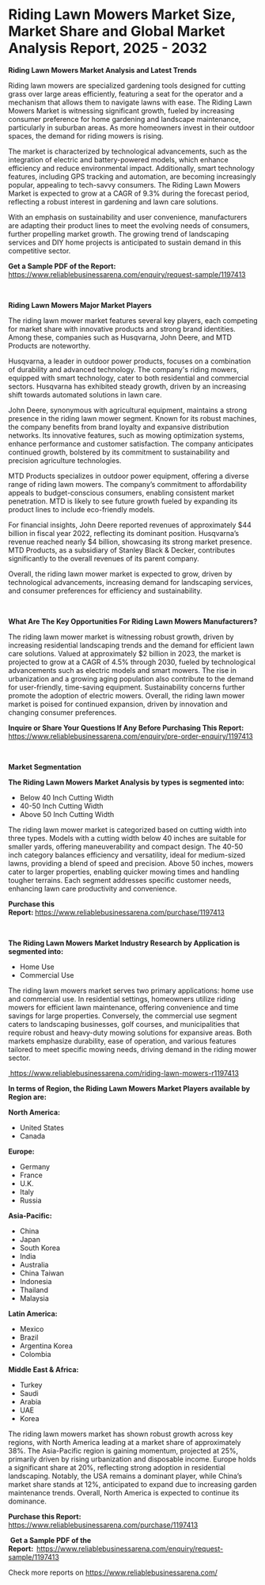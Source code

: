 <p><h1>Riding Lawn Mowers Market Size, Market Share and Global Market Analysis Report, 2025 - 2032</h1></p><p><strong>Riding Lawn Mowers Market Analysis and Latest Trends</strong></p>
<p><p>Riding lawn mowers are specialized gardening tools designed for cutting grass over large areas efficiently, featuring a seat for the operator and a mechanism that allows them to navigate lawns with ease. The Riding Lawn Mowers Market is witnessing significant growth, fueled by increasing consumer preference for home gardening and landscape maintenance, particularly in suburban areas. As more homeowners invest in their outdoor spaces, the demand for riding mowers is rising.</p><p>The market is characterized by technological advancements, such as the integration of electric and battery-powered models, which enhance efficiency and reduce environmental impact. Additionally, smart technology features, including GPS tracking and automation, are becoming increasingly popular, appealing to tech-savvy consumers. The Riding Lawn Mowers Market is expected to grow at a CAGR of 9.3% during the forecast period, reflecting a robust interest in gardening and lawn care solutions. </p><p>With an emphasis on sustainability and user convenience, manufacturers are adapting their product lines to meet the evolving needs of consumers, further propelling market growth. The growing trend of landscaping services and DIY home projects is anticipated to sustain demand in this competitive sector.</p></p>
<p><strong>Get a Sample PDF of the Report:&nbsp;</strong> <a href="https://www.reliablebusinessarena.com/enquiry/request-sample/1197413?utm_campaign=1891&utm_medium=2&utm_source=Github&utm_content=ia&utm_term=19022025&utm_id=riding-lawn-mowers">https://www.reliablebusinessarena.com/enquiry/request-sample/1197413</a></p>
<p>&nbsp;</p>
<p><strong>Riding Lawn Mowers Major Market Players</strong></p>
<p><p>The riding lawn mower market features several key players, each competing for market share with innovative products and strong brand identities. Among these, companies such as Husqvarna, John Deere, and MTD Products are noteworthy.</p><p>Husqvarna, a leader in outdoor power products, focuses on a combination of durability and advanced technology. The company's riding mowers, equipped with smart technology, cater to both residential and commercial sectors. Husqvarna has exhibited steady growth, driven by an increasing shift towards automated solutions in lawn care.</p><p>John Deere, synonymous with agricultural equipment, maintains a strong presence in the riding lawn mower segment. Known for its robust machines, the company benefits from brand loyalty and expansive distribution networks. Its innovative features, such as mowing optimization systems, enhance performance and customer satisfaction. The company anticipates continued growth, bolstered by its commitment to sustainability and precision agriculture technologies.</p><p>MTD Products specializes in outdoor power equipment, offering a diverse range of riding lawn mowers. The company’s commitment to affordability appeals to budget-conscious consumers, enabling consistent market penetration. MTD is likely to see future growth fueled by expanding its product lines to include eco-friendly models.</p><p>For financial insights, John Deere reported revenues of approximately $44 billion in fiscal year 2022, reflecting its dominant position. Husqvarna’s revenue reached nearly $4 billion, showcasing its strong market presence. MTD Products, as a subsidiary of Stanley Black & Decker, contributes significantly to the overall revenues of its parent company.</p><p>Overall, the riding lawn mower market is expected to grow, driven by technological advancements, increasing demand for landscaping services, and consumer preferences for efficiency and sustainability.</p></p>
<p>&nbsp;</p>
<p><strong>What Are The Key Opportunities For Riding Lawn Mowers Manufacturers?</strong></p>
<p><p>The riding lawn mower market is witnessing robust growth, driven by increasing residential landscaping trends and the demand for efficient lawn care solutions. Valued at approximately $2 billion in 2023, the market is projected to grow at a CAGR of 4.5% through 2030, fueled by technological advancements such as electric models and smart mowers. The rise in urbanization and a growing aging population also contribute to the demand for user-friendly, time-saving equipment. Sustainability concerns further promote the adoption of electric mowers. Overall, the riding lawn mower market is poised for continued expansion, driven by innovation and changing consumer preferences.</p></p>
<p><strong>Inquire or Share Your Questions If Any Before Purchasing This Report:</strong> <a href="https://www.reliablebusinessarena.com/enquiry/pre-order-enquiry/1197413?utm_campaign=1891&utm_medium=2&utm_source=Github&utm_content=ia&utm_term=19022025&utm_id=riding-lawn-mowers">https://www.reliablebusinessarena.com/enquiry/pre-order-enquiry/1197413</a></p>
<p>&nbsp;</p>
<p><strong>Market Segmentation</strong></p>
<p><strong>The Riding Lawn Mowers Market Analysis by types is segmented into:</strong></p>
<p><ul><li>Below 40 Inch Cutting Width</li><li>40-50 Inch Cutting Width</li><li>Above 50 Inch Cutting Width</li></ul></p>
<p><p>The riding lawn mower market is categorized based on cutting width into three types. Models with a cutting width below 40 inches are suitable for smaller yards, offering maneuverability and compact design. The 40-50 inch category balances efficiency and versatility, ideal for medium-sized lawns, providing a blend of speed and precision. Above 50 inches, mowers cater to larger properties, enabling quicker mowing times and handling tougher terrains. Each segment addresses specific customer needs, enhancing lawn care productivity and convenience.</p></p>
<p><strong>Purchase this Report:&nbsp;</strong><a href="https://www.reliablebusinessarena.com/purchase/1197413?utm_campaign=1891&utm_medium=2&utm_source=Github&utm_content=ia&utm_term=19022025&utm_id=riding-lawn-mowers">https://www.reliablebusinessarena.com/purchase/1197413</a></p>
<p>&nbsp;</p>
<p><strong>The Riding Lawn Mowers Market Industry Research by Application is segmented into:</strong></p>
<p><ul><li>Home Use</li><li>Commercial Use</li></ul></p>
<p><p>The riding lawn mowers market serves two primary applications: home use and commercial use. In residential settings, homeowners utilize riding mowers for efficient lawn maintenance, offering convenience and time savings for large properties. Conversely, the commercial use segment caters to landscaping businesses, golf courses, and municipalities that require robust and heavy-duty mowing solutions for expansive areas. Both markets emphasize durability, ease of operation, and various features tailored to meet specific mowing needs, driving demand in the riding mower sector.</p></p>
<p><a href="https://www.reliablebusinessarena.com/riding-lawn-mowers-r1197413?utm_campaign=1891&utm_medium=2&utm_source=Github&utm_content=ia&utm_term=19022025&utm_id=riding-lawn-mowers">&nbsp;https://www.reliablebusinessarena.com/riding-lawn-mowers-r1197413</a></p>
<p><strong>In terms of Region, the Riding Lawn Mowers Market Players available by Region are:</strong></p>
<p>
    <p> <strong> North America: </strong>
        <ul>
            <li>United States</li>
            <li>Canada</li>
        </ul>
        </p> 
    <p> <strong> Europe: </strong>
        <ul>
            <li>Germany</li>
            <li>France</li>
            <li>U.K.</li>
            <li>Italy</li>
            <li>Russia</li>
        </ul>
        </p> 
    <p> <strong> Asia-Pacific: </strong>
        <ul>
            <li>China</li>
            <li>Japan</li>
            <li>South Korea</li>
            <li>India</li>
            <li>Australia</li>
            <li>China Taiwan</li>
            <li>Indonesia</li>
            <li>Thailand</li>
            <li>Malaysia</li>
        </ul>
        </p> 
    <p> <strong> Latin America: </strong>
        <ul>
            <li>Mexico</li>
            <li>Brazil</li>
            <li>Argentina Korea</li>
            <li>Colombia</li>
        </ul>
        </p> 
    <p> <strong> Middle East & Africa: </strong>
        <ul>
            <li>Turkey</li>
            <li>Saudi</li>
            <li>Arabia</li>
            <li>UAE</li>
            <li>Korea</li>
        </ul>
    </p>
    </p>
<p><p>The riding lawn mowers market has shown robust growth across key regions, with North America leading at a market share of approximately 38%. The Asia-Pacific region is gaining momentum, projected at 25%, primarily driven by rising urbanization and disposable income. Europe holds a significant share at 20%, reflecting strong adoption in residential landscaping. Notably, the USA remains a dominant player, while China’s market share stands at 12%, anticipated to expand due to increasing garden maintenance trends. Overall, North America is expected to continue its dominance.</p></p>
<p><strong>Purchase this Report: </strong><a href="https://www.reliablebusinessarena.com/purchase/1197413?utm_campaign=1891&utm_medium=2&utm_source=Github&utm_content=ia&utm_term=19022025&utm_id=riding-lawn-mowers">https://www.reliablebusinessarena.com/purchase/1197413</a></p>
<p>&nbsp;<strong>Get a Sample PDF of the Report:&nbsp;&nbsp;</strong><a href="https://www.reliablebusinessarena.com/enquiry/request-sample/1197413?utm_campaign=1891&utm_medium=2&utm_source=Github&utm_content=ia&utm_term=19022025&utm_id=riding-lawn-mowers">https://www.reliablebusinessarena.com/enquiry/request-sample/1197413</a></p>
<p><strong></strong></p>
<p>Check more reports on <a href="https://www.reliablebusinessarena.com/?utm_campaign=1891&utm_medium=2&utm_source=Github&utm_content=ia&utm_term=19022025&utm_id=riding-lawn-mowers">https://www.reliablebusinessarena.com/</a></p>